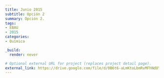 ```yaml
---
title: Junio 2015
subtitle: Opción 2
summary: Opción 2.
tags:
- EBAU
- 2015
categories:
- Química

_build:
  render: never

# Optional external URL for project (replaces project detail page).
external_link: https://drive.google.com/file/d/0B6t6-aLmKtoLbmRvMFhNdUY4cG8/view
---
```

